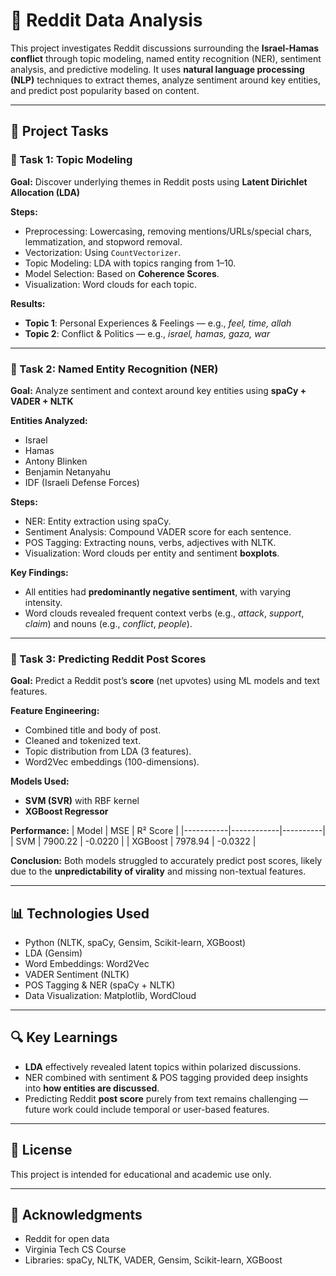 # 🧠 Reddit Data Analysis

This project investigates Reddit discussions surrounding the **Israel-Hamas conflict** through topic modeling, named entity recognition (NER), sentiment analysis, and predictive modeling. It uses **natural language processing (NLP)** techniques to extract themes, analyze sentiment around key entities, and predict post popularity based on content.

---



## 📘 Project Tasks

### 🔹 Task 1: Topic Modeling

**Goal:** Discover underlying themes in Reddit posts using **Latent Dirichlet Allocation (LDA)**

**Steps:**
- Preprocessing: Lowercasing, removing mentions/URLs/special chars, lemmatization, and stopword removal.
- Vectorization: Using `CountVectorizer`.
- Topic Modeling: LDA with topics ranging from 1–10.
- Model Selection: Based on **Coherence Scores**.
- Visualization: Word clouds for each topic.

**Results:**
- **Topic 1**: Personal Experiences & Feelings — e.g., *feel, time, allah*
- **Topic 2**: Conflict & Politics — e.g., *israel, hamas, gaza, war*

---

### 🔹 Task 2: Named Entity Recognition (NER)

**Goal:** Analyze sentiment and context around key entities using **spaCy + VADER + NLTK**

**Entities Analyzed:**
- Israel  
- Hamas  
- Antony Blinken  
- Benjamin Netanyahu  
- IDF (Israeli Defense Forces)

**Steps:**
- NER: Entity extraction using spaCy.
- Sentiment Analysis: Compound VADER score for each sentence.
- POS Tagging: Extracting nouns, verbs, adjectives with NLTK.
- Visualization: Word clouds per entity and sentiment **boxplots**.

**Key Findings:**
- All entities had **predominantly negative sentiment**, with varying intensity.
- Word clouds revealed frequent context verbs (e.g., *attack*, *support*, *claim*) and nouns (e.g., *conflict*, *people*).

---

### 🔹 Task 3: Predicting Reddit Post Scores

**Goal:** Predict a Reddit post’s **score** (net upvotes) using ML models and text features.

**Feature Engineering:**
- Combined title and body of post.
- Cleaned and tokenized text.
- Topic distribution from LDA (3 features).
- Word2Vec embeddings (100-dimensions).

**Models Used:**
- **SVM (SVR)** with RBF kernel
- **XGBoost Regressor**

**Performance:**
| Model     | MSE        | R² Score |
|-----------|------------|----------|
| SVM       | 7900.22    | -0.0220  |
| XGBoost   | 7978.94    | -0.0322  |

**Conclusion:** Both models struggled to accurately predict post scores, likely due to the **unpredictability of virality** and missing non-textual features.

---

## 📊 Technologies Used

- Python (NLTK, spaCy, Gensim, Scikit-learn, XGBoost)
- LDA (Gensim)
- Word Embeddings: Word2Vec
- VADER Sentiment (NLTK)
- POS Tagging & NER (spaCy + NLTK)
- Data Visualization: Matplotlib, WordCloud

---

## 🔍 Key Learnings

- **LDA** effectively revealed latent topics within polarized discussions.
- NER combined with sentiment & POS tagging provided deep insights into **how entities are discussed**.
- Predicting Reddit **post score** purely from text remains challenging — future work could include temporal or user-based features.

---

## 📜 License

This project is intended for educational and academic use only.

---

## 🙌 Acknowledgments

- Reddit for open data  
- Virginia Tech CS Course  
- Libraries: spaCy, NLTK, VADER, Gensim, Scikit-learn, XGBoost



